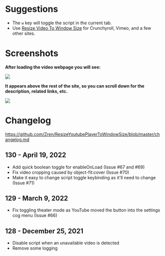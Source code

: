 # Suggestions

* The `w` key will toggle the script in the current tab.
* Use [Resize Video To Window Size](https://greasyfork.org/en/scripts/10815-resize-video-to-window-size) for Crunchyroll, Vimeo, and a few other sites.

# Screenshots

**After loading the video webpage you will see:**

[![](https://i.imgur.com/GDeEDPA.png)](https://i.imgur.com/GDeEDPA.png)

**It appears above the rest of the site, so you can scroll down for the description, related links, etc.**

[![](https://i.imgur.com/RiodhIb.jpg)](https://i.imgur.com/RiodhIb.jpg)

# Changelog

https://github.com/Zren/ResizeYoutubePlayerToWindowSize/blob/master/changelog.md

## 130 - April 19, 2022

* Add quick boolean toggle for enableOnLoad (Issue #67 and #69)
* Fix video cropping caused by object-fit:cover (Issue #70)
* Make it easy to change script toggle keybinding as it'll need to change (Issue #71)

## 129 - March 9, 2022

* Fix toggling theater mode as YouTube moved the button into the settings cog menu (Issue #66)

## 128 - December 25, 2021

* Disable script when an unavailable video is detected
* Remove some logging
